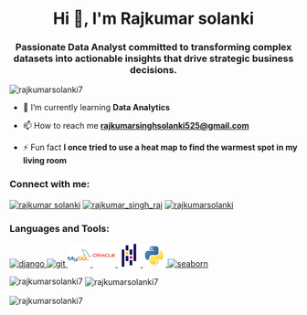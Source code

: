<h1 align="center">Hi 👋, I'm Rajkumar solanki</h1>
<h3 align="center">Passionate Data Analyst committed to transforming complex datasets into actionable insights that drive strategic business decisions.</h3>


<p align="left"> <img src="https://komarev.com/ghpvc/?username=rajkumarsolanki7&label=Profile%20views&color=0e75b6&style=flat" alt="rajkumarsolanki7" /> </p>

- 🌱 I’m currently learning **Data Analytics**

- 📫 How to reach me **rajkumarsinghsolanki525@gmail.com**
- ⚡ Fun fact **I once tried to use a heat map to find the warmest spot in my living room**



<h3 align="left">Connect with me:</h3>
<p align="left">
<a href="https://linkedin.com/in/rajkumar solanki" target="blank"><img align="center" src="https://raw.githubusercontent.com/rahuldkjain/github-profile-readme-generator/master/src/images/icons/Social/linked-in-alt.svg" alt="rajkumar solanki" height="30" width="40" /></a>
<a href="https://instagram.com/rajkumar_singh_raj" target="blank"><img align="center" src="https://raw.githubusercontent.com/rahuldkjain/github-profile-readme-generator/master/src/images/icons/Social/instagram.svg" alt="rajkumar_singh_raj" height="30" width="40" /></a>
<a href="https://www.leetcode.com/rajkumarsolanki" target="blank"><img align="center" src="https://raw.githubusercontent.com/rahuldkjain/github-profile-readme-generator/master/src/images/icons/Social/leet-code.svg" alt="rajkumarsolanki" height="30" width="40" /></a>
</p>

<h3 align="left">Languages and Tools:</h3>
<p align="left"> <a href="https://www.djangoproject.com/" target="_blank" rel="noreferrer"> <img src="https://cdn.worldvectorlogo.com/logos/django.svg" alt="django" width="40" height="40"/> </a> <a href="https://git-scm.com/" target="_blank" rel="noreferrer"> <img src="https://www.vectorlogo.zone/logos/git-scm/git-scm-icon.svg" alt="git" width="40" height="40"/> </a> <a href="https://www.mysql.com/" target="_blank" rel="noreferrer"> <img src="https://raw.githubusercontent.com/devicons/devicon/master/icons/mysql/mysql-original-wordmark.svg" alt="mysql" width="40" height="40"/> </a> <a href="https://www.oracle.com/" target="_blank" rel="noreferrer"> <img src="https://raw.githubusercontent.com/devicons/devicon/master/icons/oracle/oracle-original.svg" alt="oracle" width="40" height="40"/> </a> <a href="https://pandas.pydata.org/" target="_blank" rel="noreferrer"> <img src="https://raw.githubusercontent.com/devicons/devicon/2ae2a900d2f041da66e950e4d48052658d850630/icons/pandas/pandas-original.svg" alt="pandas" width="40" height="40"/> </a> <a href="https://www.python.org" target="_blank" rel="noreferrer"> <img src="https://raw.githubusercontent.com/devicons/devicon/master/icons/python/python-original.svg" alt="python" width="40" height="40"/> </a> <a href="https://seaborn.pydata.org/" target="_blank" rel="noreferrer"> <img src="https://seaborn.pydata.org/_images/logo-mark-lightbg.svg" alt="seaborn" width="40" height="40"/> </a> </p>

<p><img align="left" src="https://github-readme-stats.vercel.app/api/top-langs?username=rajkumarsolanki7&show_icons=true&locale=en&layout=compact" alt="rajkumarsolanki7" /></p>

<p>&nbsp;<img align="center" src="https://github-readme-stats.vercel.app/api?username=rajkumarsolanki7&show_icons=true&locale=en" alt="rajkumarsolanki7" /></p>

<p><img align="center" src="https://github-readme-streak-stats.herokuapp.com/?user=rajkumarsolanki7&" alt="rajkumarsolanki7" /></p>
